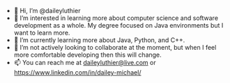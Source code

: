 - 👋 Hi, I’m @daileyluthier
- 👀 I’m interested in learning more about computer science and software development as a whole. My degree focused on Java environments but I want to learn more.
- 🌱 I’m currently learning more about Java, Python, and C++.
- 💞️ I’m not actively looking to collaborate at the moment, but when I feel more comfortable developing then this will change.
- 📫 You can reach me at daileyluthier@live.com or https://www.linkedin.com/in/dailey-michael/


<!---
daileyluthier/daileyluthier is a ✨ special ✨ repository because its `README.md` (this file) appears on your GitHub profile.
You can click the Preview link to take a look at your changes.
--->
